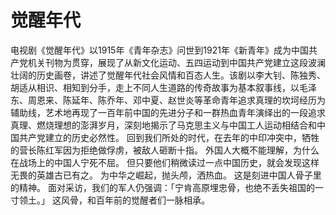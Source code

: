 # 觉醒年代

电视剧《觉醒年代》以1915年《青年杂志》问世到1921年《新青年》成为中国共产党机关刊物为贯穿，展现了从新文化运动、五四运动到中国共产党建立这段波澜壮阔的历史画卷，讲述了觉醒年代社会风情和百态人生。该剧以李大钊、陈独秀、胡适从相识、相知到分手，走上不同人生道路的传奇故事为基本叙事线，以毛泽东、周恩来、陈延年、陈乔年、邓中夏、赵世炎等革命青年追求真理的坎坷经历为辅助线，艺术地再现了一百年前中国的先进分子和一群热血青年演绎出的一段追求真理、燃烧理想的澎湃岁月，深刻地揭示了马克思主义与中国工人运动相结合和中国共产党建立的历史必然性。
回到我们所处的时代，在去年的中印冲突中，牺牲的营长陈红军因为拒绝做俘虏，被敌人砸断十指。
外国人大概不能理解，为什么在战场上的中国人宁死不屈。
但只要他们稍微读过一点中国历史，就会发现这样无畏的英雄古已有之。
为中华之崛起，抛头颅，洒热血。
这是刻进中国人骨子里的精神。
面对采访，我们的军人仍强调：「宁肯高原埋忠骨，也绝不丢失祖国的一寸领土。」
这风骨，和百年前的觉醒者们一脉相承。
